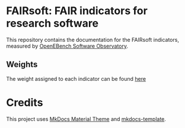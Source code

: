 
# FAIRsoft: FAIR indicators for research software

This repository contains the documentation for the FAIRsoft indicators, measured by [OpenEBench Software Observatory](https://openebench.bsc.es/observatory). 

## Weights 

The weight assigned to each indicator can be found [here](https://docs.google.com/document/d/1OcGxtX-LqIoePSeEE-S1v3kgKXe6wiCgo_VMTF6idhM/edit#heading=h.43jskndlksbx)

# Credits 

This project uses [MkDocs Material Theme](https://github.com/squidfunk/mkdocs-material) and [mkdocs-template](https://github.com/Andre601/mkdocs-template).
